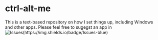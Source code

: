 # ctrl-alt-me
This is a text-based repository on how I set things up, including Windows and other apps. 
Please feel free to sugegst an app in ![Issues(https://img.shields.io/badge/Issues-blue)](https://github.com/zakdev12312/ctrl-alt-me/issues)


